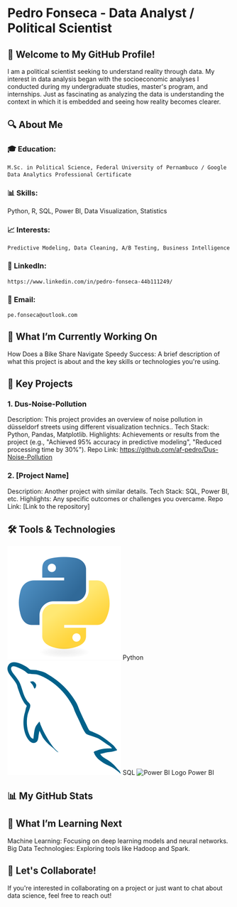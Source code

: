 # Pedro Fonseca - Data Analyst / Political Scientist 

## 👋 Welcome to My GitHub Profile!

I am a political scientist seeking to understand reality through data. My interest in data analysis began with the socioeconomic analyses I conducted during my undergraduate studies, master's program, and internships. Just as fascinating as analyzing the data is understanding the context in which it is embedded and seeing how reality becomes clearer.

## 🔍 About Me
### 🎓 Education: 
    M.Sc. in Political Science, Federal University of Pernambuco / Google Data Analytics Professional Certificate
    
###  📊 Skills: 
Python, R, SQL, Power BI, Data Visualization, Statistics

###  📈 Interests: 
    Predictive Modeling, Data Cleaning, A/B Testing, Business Intelligence
    
###  🔗 LinkedIn: 
    https://www.linkedin.com/in/pedro-fonseca-44b111249/
    
###  📧 Email: 
    pe.fonseca@outlook.com

## 💼 What I’m Currently Working On
How Does a Bike Share Navigate Speedy Success: A brief description of what this project is about and the key skills or technologies you're using.

## 🚀 Key Projects
###  1. Dus-Noise-Pollution
Description: This project provides an overview of noise pollution in düsseldorf streets using different visualization technics..
Tech Stack: Python, Pandas, Matplotlib.
Highlights: Achievements or results from the project (e.g., "Achieved 95% accuracy in predictive modeling", "Reduced processing time by 30%").
Repo Link: https://github.com/af-pedro/Dus-Noise-Pollution

###  2. [Project Name]
Description: Another project with similar details.
Tech Stack: SQL, Power BI, etc.
Highlights: Any specific outcomes or challenges you overcame.
Repo Link: [Link to the repository]



## 🛠️ Tools & Technologies
![Python Logo](https://raw.githubusercontent.com/devicons/devicon/master/icons/python/python-original.svg) Python
![SQL Logo](https://raw.githubusercontent.com/devicons/devicon/master/icons/mysql/mysql-original.svg) SQL
![Power BI Logo](https://raw.githubusercontent.com/devicons/devicon/master/icons/microsoft/microsoft-original.svg) Power BI

## 📊 My GitHub Stats

## 🌱 What I’m Learning Next
Machine Learning: Focusing on deep learning models and neural networks.
Big Data Technologies: Exploring tools like Hadoop and Spark.

## 👏 Let's Collaborate!
If you're interested in collaborating on a project or just want to chat about data science, feel free to reach out!

<!---
af-pedro/af-pedro is a ✨ special ✨ repository because its `README.md` (this file) appears on your GitHub profile.
You can click the Preview link to take a look at your changes.
--->
